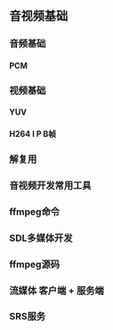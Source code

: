 ## 音视频基础

### 音频基础

#### PCM

### 视频基础

#### YUV
#### H264 I P B帧

### 解复用

### 音视频开发常用工具

### ffmpeg命令

### SDL多媒体开发

### ffmpeg源码

### 流媒体 客户端 + 服务端

### SRS服务




